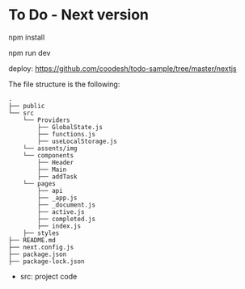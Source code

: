 # To Do - Next version

npm install

npm run dev

deploy: https://github.com/coodesh/todo-sample/tree/master/nextjs

The file structure is the following:
```
.
├── public
└── src
    └── Providers
        ├── GlobalState.js
        ├── functions.js
        ├── useLocalStorage.js
    └── assents/img
    └── components
        ├── Header
        ├── Main
        ├── addTask
    └── pages
        ├── api
        ├── _app.js
        ├── _document.js
        ├── active.js
        ├── completed.js
        ├── index.js
    ├── styles
├── README.md
├── next.config.js
├── package.json
├── package-lock.json

```
- src: project code

